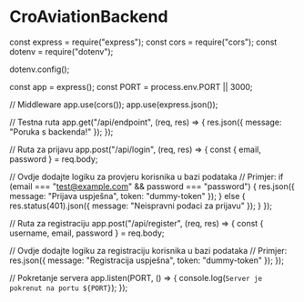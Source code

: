 # CroAviationBackend

const express = require("express");
const cors = require("cors");
const dotenv = require("dotenv");

dotenv.config();

const app = express();
const PORT = process.env.PORT || 3000;

// Middleware
app.use(cors());
app.use(express.json());

// Testna ruta
app.get("/api/endpoint", (req, res) => {
  res.json({ message: "Poruka s backenda!" });
});

// Ruta za prijavu
app.post("/api/login", (req, res) => {
  const { email, password } = req.body;

  // Ovdje dodajte logiku za provjeru korisnika u bazi podataka
  // Primjer:
  if (email === "test@example.com" && password === "password") {
    res.json({ message: "Prijava uspješna", token: "dummy-token" });
  } else {
    res.status(401).json({ message: "Neispravni podaci za prijavu" });
  }
});

// Ruta za registraciju
app.post("/api/register", (req, res) => {
  const { username, email, password } = req.body;

  // Ovdje dodajte logiku za registraciju korisnika u bazi podataka
  // Primjer:
  res.json({ message: "Registracija uspješna", token: "dummy-token" });
});

// Pokretanje servera
app.listen(PORT, () => {
  console.log(`Server je pokrenut na portu ${PORT}`);
});